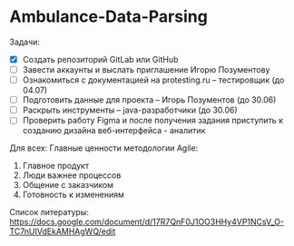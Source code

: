 # Ambulance-Data-Parsing

Задачи:
- [x]	Создать репозиторий GitLab или GitHub
- [ ]	Завести аккаунты и выслать приглашение Игорю Позументову
- [ ]	Ознакомиться с документацией на protesting.ru – тестировщик (до 04.07)
- [ ]	Подготовить данные для проекта – Игорь Позументов (до 30.06)
- [ ]	Раскрыть инструменты – java-разработчики (до 30.06)
- [ ]	Проверить работу Figma и после получения задания приступить к созданию дизайна веб-интерфейса - аналитик

Для всех:
Главные ценности методологии Agile:
1)	Главное продукт
2)	Люди важнее процессов
3)	Общение с заказчиком
4)	Готовность к изменениям

Список литературы:
https://docs.google.com/document/d/17R7QnF0J1OO3HHy4VP1NCsV_O-TC7nUIVdEkAMHAgWQ/edit
